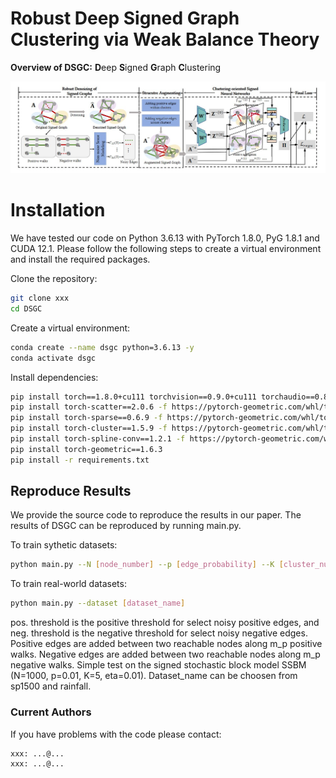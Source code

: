 # Robust Deep Signed Graph Clustering via Weak Balance Theory

**Overview of DSGC:** **D**eep **S**igned **G**raph **C**lustering

![image](https://github.com/yaoyaohuanghuang/DSGC/blob/main/IMG/framework_www.jpg)

# Installation
We have tested our code on Python 3.6.13 with PyTorch 1.8.0, PyG 1.8.1 and CUDA 12.1. Please follow the following steps to create a virtual environment and install the required packages.

Clone the repository:
```bash
git clone xxx
cd DSGC
```

Create a virtual environment:
```bash
conda create --name dsgc python=3.6.13 -y
conda activate dsgc
```

Install dependencies:
```bash
pip install torch==1.8.0+cu111 torchvision==0.9.0+cu111 torchaudio==0.8.0 -f https://download.pytorch.org/whl/torch_stable.html
pip install torch-scatter==2.0.6 -f https://pytorch-geometric.com/whl/torch-1.8.0+cu111.html
pip install torch-sparse==0.6.9 -f https://pytorch-geometric.com/whl/torch-1.8.0+cu111.html
pip install torch-cluster==1.5.9 -f https://pytorch-geometric.com/whl/torch-1.8.0+cu111.html
pip install torch-spline-conv==1.2.1 -f https://pytorch-geometric.com/whl/torch-1.8.0+cu111.html
pip install torch-geometric==1.6.3
pip install -r requirements.txt
```
## Reproduce Results
We provide the source code to reproduce the results in our paper. The results of DSGC can be reproduced by running main.py. 

To train sythetic datasets:
```bash
python main.py --N [node_number] --p [edge_probability] --K [cluster_number] --eta [flip_probability] --delta_p [pos. threshold] --delta_n [neg. threshold] --m_p [add pos. edges] --m_n [add neg. edges]
```
To train real-world datasets:
```bash
python main.py --dataset [dataset_name]
```
pos. threshold is the positive threshold for select noisy positive edges, and neg. threshold is the negative threshold for select noisy negative edges. Positive edges are added between two reachable nodes along m_p positive walks. Negative edges are added between two reachable nodes along m_p negative walks. Simple test on the signed stochastic block model SSBM (N=1000, p=0.01, K=5, eta=0.01). Dataset_name can be choosen from sp1500 and rainfall.

### Current Authors
If you have problems with the code please contact:
```bash
xxx: ...@...
xxx: ...@...
```

